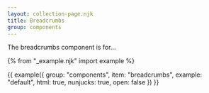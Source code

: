 ```yaml
---
layout: collection-page.njk
title: Breadcrumbs
group: components
---
```


The breadcrumbs component is for...

{% from "_example.njk" import example %}

{{ example({ group: "components", item: "breadcrumbs", example: "default", html: true, nunjucks: true, open: false }) }}
